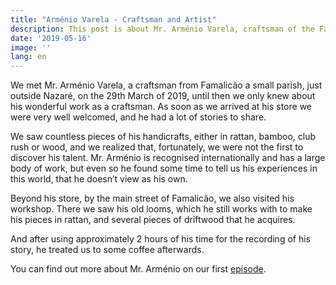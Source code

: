 ```yaml
---
title: "Arménio Varela - Craftsman and Artist"
description: This post is about Mr. Arménio Varela, craftsman of the Famalicão area of Nazaré. And his work with wood.
date: '2019-05-16'
image: ''
lang: en
---
```


We met Mr. Arménio Varela, a craftsman from Famalicão a small parish, just outside Nazaré,  on the 29th March of 2019, until then we only knew about his wonderful work as a craftsman. As soon as we arrived at his store we were very well welcomed, and he had a lot of stories to share.

We saw countless pieces of his handicrafts, either in rattan, bamboo, club rush or wood, and we realized that, fortunately, we were not the first to discover his talent. Mr. Arménio is recognised internationally and has a large body of work, but even so he found some time to tell us his experiences in this world, that he doesn’t view as his own.

Beyond his store, by the main street of Famalicão, we also visited his workshop. There we saw his old looms, which he still works with to make his pieces in rattan, and several pieces of driftwood that he acquires.

And after using approximately 2 hours of his time for the recording of his story, he treated us to some coffee afterwards.

You can find out more about Mr. Arménio on our first <a href="/en/videos#two">episode</a>.
